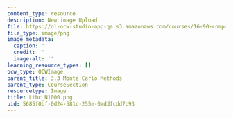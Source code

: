```yaml
---
content_type: resource
description: New image Upload
file: https://ol-ocw-studio-app-qa.s3.amazonaws.com/courses/16-90-computational-methods-in-aerospace-engineering-spring-2014/5685f0bf0d24581c255e0addfcdd7c93_Ltbc_N1000.png
file_type: image/png
image_metadata:
  caption: ''
  credit: ''
  image-alt: ''
learning_resource_types: []
ocw_type: OCWImage
parent_title: 3.3 Monte Carlo Methods
parent_type: CourseSection
resourcetype: Image
title: Ltbc_N1000.png
uid: 5685f0bf-0d24-581c-255e-0addfcdd7c93
---
```

